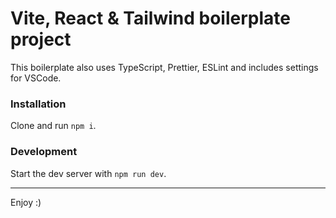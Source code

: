 # Vite, React & Tailwind boilerplate project

This boilerplate also uses TypeScript, Prettier, ESLint and includes settings for VSCode.

### Installation

Clone and run `npm i`.

### Development

Start the dev server with `npm run dev`.

---

Enjoy :)
